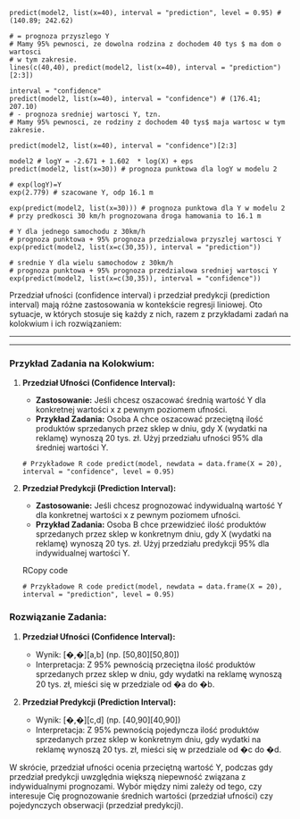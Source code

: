 
```
predict(model2, list(x=40), interval = "prediction", level = 0.95) # (140.89; 242.62)

# = prognoza przyszlego Y 
# Mamy 95% pewnosci, ze dowolna rodzina z dochodem 40 tys $ ma dom o wartosci 
# w tym zakresie.
lines(c(40,40), predict(model2, list(x=40), interval = "prediction")[2:3])

interval = "confidence"
predict(model2, list(x=40), interval = "confidence") # (176.41; 207.10) 
# - prognoza sredniej wartosci Y, tzn.
# Mamy 95% pewnosci, ze rodziny z dochodem 40 tys$ maja wartosc w tym zakresie.

predict(model2, list(x=40), interval = "confidence")[2:3]

```


```
model2 # logY = -2.671 + 1.602  * log(X) + eps
predict(model2, list(x=30)) # prognoza punktowa dla logY w modelu 2 

# exp(logY)=Y
exp(2.779) # szacowane Y, odp 16.1 m

exp(predict(model2, list(x=30))) # prognoza punktowa dla Y w modelu 2 
# przy predkosci 30 km/h prognozowana droga hamowania to 16.1 m

# Y dla jednego samochodu z 30km/h
# prognoza punktowa + 95% prognoza przedzialowa przyszlej wartosci Y
exp(predict(model2, list(x=c(30,35)), interval = "prediction")) 

# srednie Y dla wielu samochodow z 30km/h
# prognoza punktowa + 95% prognoza przedzialowa sredniej wartosci Y
exp(predict(model2, list(x=c(30,35)), interval = "confidence")) 
```
  
Przedział ufności (confidence interval) i przedział predykcji (prediction interval) mają różne zastosowania w kontekście regresji liniowej. Oto sytuacje, w których stosuje się każdy z nich, razem z przykładami zadań na kolokwium i ich rozwiązaniem:


------------
----------
### Przykład Zadania na Kolokwium:

1. **Przedział Ufności (Confidence Interval):**
    
    - **Zastosowanie:** Jeśli chcesz oszacować średnią wartość Y dla konkretnej wartości x z pewnym poziomem ufności.
    - **Przykład Zadania:** Osoba A chce oszacować przeciętną ilość produktów sprzedanych przez sklep w dniu, gdy X (wydatki na reklamę) wynoszą 20 tys. zł. Użyj przedziału ufności 95% dla średniej wartości Y.
    
    `# Przykładowe R code predict(model, newdata = data.frame(X = 20), interval = "confidence", level = 0.95)`
    
2. **Przedział Predykcji (Prediction Interval):**
    
    - **Zastosowanie:** Jeśli chcesz prognozować indywidualną wartość Y dla konkretnej wartości x z pewnym poziomem ufności.
    - **Przykład Zadania:** Osoba B chce przewidzieć ilość produktów sprzedanych przez sklep w konkretnym dniu, gdy X (wydatki na reklamę) wynoszą 20 tys. zł. Użyj przedziału predykcji 95% dla indywidualnej wartości Y.
    
    RCopy code
    
    `# Przykładowe R code predict(model, newdata = data.frame(X = 20), interval = "prediction", level = 0.95)`


### Rozwiązanie Zadania:

1. **Przedział Ufności (Confidence Interval):**
    
    - Wynik: [�,�][a,b] (np. [50,80][50,80])
    - Interpretacja: Z 95% pewnością przeciętna ilość produktów sprzedanych przez sklep w dniu, gdy wydatki na reklamę wynoszą 20 tys. zł, mieści się w przedziale od �a do �b.
2. **Przedział Predykcji (Prediction Interval):**
    
    - Wynik: [�,�][c,d] (np. [40,90][40,90])
    - Interpretacja: Z 95% pewnością pojedyncza ilość produktów sprzedanych przez sklep w konkretnym dniu, gdy wydatki na reklamę wynoszą 20 tys. zł, mieści się w przedziale od �c do �d.

W skrócie, przedział ufności ocenia przeciętną wartość Y, podczas gdy przedział predykcji uwzględnia większą niepewność związana z indywidualnymi prognozami. Wybór między nimi zależy od tego, czy interesuje Cię prognozowanie średnich wartości (przedział ufności) czy pojedynczych obserwacji (przedział predykcji).